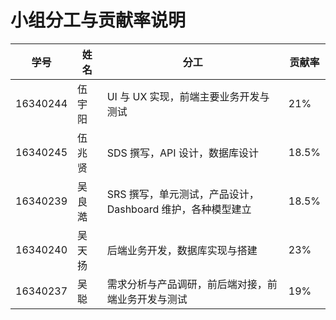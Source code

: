 # 小组分工与贡献率说明

| 学号     | 姓名   | 分工                                                       | 贡献率 |
| -------- | ------ | ---------------------------------------------------------- | ------ |
| 16340244 | 伍宇阳 | UI 与 UX 实现，前端主要业务开发与测试                      | 21%    |
| 16340245 | 伍兆贤 | SDS 撰写，API 设计，数据库设计                             | 18.5%  |
| 16340239 | 吴良澔 | SRS 撰写，单元测试，产品设计，Dashboard 维护，各种模型建立 | 18.5%  |
| 16340240 | 吴天扬 | 后端业务开发，数据库实现与搭建                             | 23%    |
| 16340237 | 吴聪   | 需求分析与产品调研，前后端对接，前端业务开发与测试         | 19%    |

